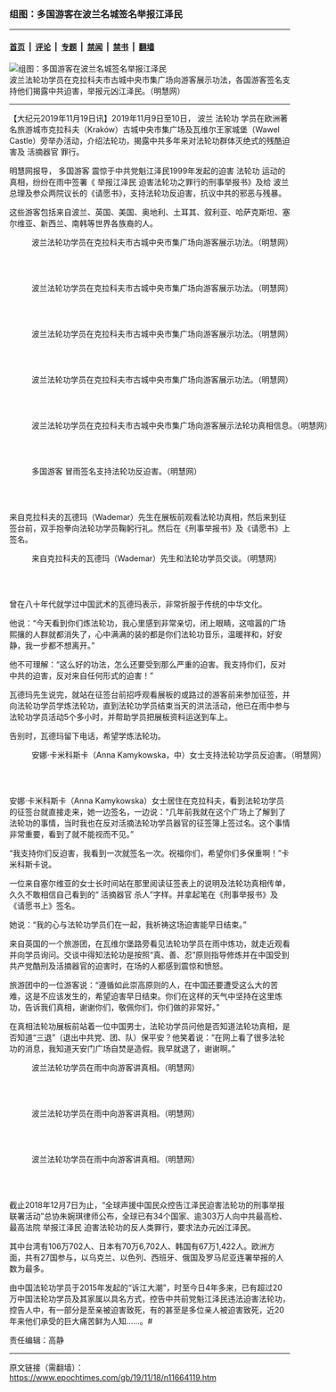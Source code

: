 ### 组图：多国游客在波兰名城签名举报江泽民

---

#### [首页](../../../..?n11664119) &nbsp;|&nbsp; [评论](../../../../../epoch-comment?n11664119) &nbsp;|&nbsp; [专题](../../../../../epoch-special?n11664119) &nbsp;|&nbsp; [禁闻](../../../../../epoch-news?n11664119) &nbsp;|&nbsp; [禁书](../../../../../books?n11664119) &nbsp;|&nbsp; [翻墙](https://github.com/gfw-breaker/nogfw/blob/master/README.md?n11664119)


<div><img alt="组图：多国游客在波兰名城签名举报江泽民" class="attachment-djy_600_400 size-djy_600_400 wp-post-image" src="https://i.epochtimes.com/assets/uploads/2019/11/2019-11-17-poland_krakow_15-600x400.png"/>
<div class="caption">
 波兰法轮功学员在克拉科夫市古城中央市集广场向游客展示功法，各国游客签名支持他们揭露中共迫害，举报元凶江泽民。（明慧网）
</div></div><hr/><div class="post_content" id="artbody" itemprop="articleBody">
 <!-- article content begin -->
 <p>
  【大纪元2019年11月19日讯】2019年11月9日至10日，
  <ok href="https://www.epochtimes.com/gb/tag/%E6%B3%A2%E5%85%B0.html">
   波兰
  </ok>
  <ok href="https://www.epochtimes.com/gb/tag/%E6%B3%95%E8%BD%AE%E5%8A%9F.html">
   法轮功
  </ok>
  学员在欧洲著名旅游城市克拉科夫（Kraków）古城中央市集广场及瓦维尔王家城堡（Wawel Castle）旁举办活动，介绍法轮功，揭露中共多年来对法轮功群体灭绝式的残酷迫害及
  <ok href="https://www.epochtimes.com/gb/tag/%E6%B4%BB%E6%91%98%E5%99%A8%E5%AE%98.html">
   活摘器官
  </ok>
  罪行。
 </p>
 <p>
  明慧网报导，
  <ok href="https://www.epochtimes.com/gb/tag/%E5%A4%9A%E5%9B%BD%E6%B8%B8%E5%AE%A2.html">
   多国游客
  </ok>
  震惊于中共党魁江泽民1999年发起的迫害
  <ok href="https://www.epochtimes.com/gb/tag/%E6%B3%95%E8%BD%AE%E5%8A%9F.html">
   法轮功
  </ok>
  运动的真相，纷纷在雨中签署《
  <ok href="https://www.epochtimes.com/gb/tag/%E4%B8%BE%E6%8A%A5%E6%B1%9F%E6%B3%BD%E6%B0%91.html">
   举报江泽民
  </ok>
  迫害法轮功之罪行的刑事举报书》及给
  <ok href="https://www.epochtimes.com/gb/tag/%E6%B3%A2%E5%85%B0.html">
   波兰
  </ok>
  总理及参众两院议长的《请愿书》，支持法轮功反迫害，抗议中共的邪恶与残暴。
 </p>
 <p>
  这些游客包括来自波兰、英国、美国、奥地利、土耳其、叙利亚、哈萨克斯坦、塞尔维亚、新西兰、南韩等世界各族裔的人。
 </p>
 <figure aria-describedby="caption-attachment-11665170" class="wp-caption aligncenter" id="attachment_11665170" style="width: 600px">
  <ok href="https://i.epochtimes.com/assets/uploads/2019/11/2019-11-17-poland_krakow_01-1.png" target="_blank">
   <img alt="" class="size-large wp-image-11665170" src="https://i.epochtimes.com/assets/uploads/2019/11/2019-11-17-poland_krakow_01-1-600x415.png"/>
  </ok>
  <br/><figcaption class="wp-caption-text" id="caption-attachment-11665170">
   波兰法轮功学员在克拉科夫市古城中央市集广场向游客展示功法。（明慧网）
  </figcaption><br/>
 </figure><br/>
 <figure aria-describedby="caption-attachment-11664177" class="wp-caption aligncenter" id="attachment_11664177" style="width: 600px">
  <ok href="https://i.epochtimes.com/assets/uploads/2019/11/2019-11-17-poland_krakow_02.png" target="_blank">
   <img alt="" class="size-large wp-image-11664177" src="https://i.epochtimes.com/assets/uploads/2019/11/2019-11-17-poland_krakow_02-600x384.png"/>
  </ok>
  <br/><figcaption class="wp-caption-text" id="caption-attachment-11664177">
   波兰法轮功学员在克拉科夫市古城中央市集广场向游客展示功法。（明慧网）
  </figcaption><br/>
 </figure><br/>
 <figure aria-describedby="caption-attachment-11664181" class="wp-caption aligncenter" id="attachment_11664181" style="width: 600px">
  <ok href="https://i.epochtimes.com/assets/uploads/2019/11/2019-11-17-poland_krakow_04.png" target="_blank">
   <img alt="" class="size-large wp-image-11664181" src="https://i.epochtimes.com/assets/uploads/2019/11/2019-11-17-poland_krakow_04-600x441.png"/>
  </ok>
  <br/><figcaption class="wp-caption-text" id="caption-attachment-11664181">
   波兰法轮功学员在克拉科夫市古城中央市集广场向游客展示功法。（明慧网）
  </figcaption><br/>
 </figure><br/>
 <figure aria-describedby="caption-attachment-11664182" class="wp-caption aligncenter" id="attachment_11664182" style="width: 600px">
  <ok href="https://i.epochtimes.com/assets/uploads/2019/11/2019-11-17-poland_krakow_06.jpg" target="_blank">
   <img alt="" class="size-large wp-image-11664182" src="https://i.epochtimes.com/assets/uploads/2019/11/2019-11-17-poland_krakow_06-600x392.jpg"/>
  </ok>
  <br/><figcaption class="wp-caption-text" id="caption-attachment-11664182">
   波兰法轮功学员在克拉科夫市古城中央市集广场向游客展示功法。（明慧网）
  </figcaption><br/>
 </figure><br/>
 <figure aria-describedby="caption-attachment-11664183" class="wp-caption aligncenter" id="attachment_11664183" style="width: 600px">
  <ok href="https://i.epochtimes.com/assets/uploads/2019/11/2019-11-17-poland_krakow_05.png" target="_blank">
   <img alt="" class="size-large wp-image-11664183" src="https://i.epochtimes.com/assets/uploads/2019/11/2019-11-17-poland_krakow_05-600x646.png"/>
  </ok>
  <br/><figcaption class="wp-caption-text" id="caption-attachment-11664183">
   波兰法轮功学员在克拉科夫市古城中央市集广场向游客展示法轮功真相信息。（明慧网）
  </figcaption><br/>
 </figure><br/>
 <figure aria-describedby="caption-attachment-11664194" class="wp-caption aligncenter" id="attachment_11664194" style="width: 600px">
  <ok href="https://i.epochtimes.com/assets/uploads/2019/11/2019-11-17-poland_krakow_10.png" target="_blank">
   <img alt="" class="size-large wp-image-11664194" src="https://i.epochtimes.com/assets/uploads/2019/11/2019-11-17-poland_krakow_10-600x450.png"/>
  </ok>
  <br/><figcaption class="wp-caption-text" id="caption-attachment-11664194">
   <ok href="https://www.epochtimes.com/gb/tag/%E5%A4%9A%E5%9B%BD%E6%B8%B8%E5%AE%A2.html">
    多国游客
   </ok>
   冒雨签名支持法轮功反迫害。（明慧网）
  </figcaption><br/>
 </figure><br/>
 <p>
  来自克拉科夫的瓦德玛（Wademar）先生在展板前观看法轮功真相，然后来到征签台前，双手抱拳向法轮功学员鞠躬行礼。然后在《刑事举报书》及《请愿书》上签名。
 </p>
 <figure aria-describedby="caption-attachment-11664203" class="wp-caption aligncenter" id="attachment_11664203" style="width: 600px">
  <ok href="https://i.epochtimes.com/assets/uploads/2019/11/2019-11-17-poland_krakow_16.png" target="_blank">
   <img alt="" class="size-large wp-image-11664203" src="https://i.epochtimes.com/assets/uploads/2019/11/2019-11-17-poland_krakow_16-600x471.png"/>
  </ok>
  <br/><figcaption class="wp-caption-text" id="caption-attachment-11664203">
   来自克拉科夫的瓦德玛（Wademar）先生和法轮功学员交谈。（明慧网）
  </figcaption><br/>
 </figure><br/>
 <p>
  曾在八十年代就学过中国武术的瓦德玛表示，非常折服于传统的中华文化。
 </p>
 <p>
  他说：“今天看到你们炼法轮功，我心里感到非常亲切，闭上眼睛，这喧嚣的广场熙攘的人群就都消失了，心中满满的装的都是你们法轮功音乐，温暖祥和，好安静，我一步都不想离开。”
 </p>
 <p>
  他不可理解：“这么好的功法，怎么还要受到那么严重的迫害。我支持你们，反对中共的迫害，反对来自任何形式的迫害！”
 </p>
 <p>
  瓦德玛先生说完，就站在征签台前招呼观看展板的或路过的游客前来参加征签，并向法轮功学员学炼法轮功，直到法轮功学员结束当天的洪法活动，他已在雨中参与法轮功学员活动5个多小时，并帮助学员把展板资料运送到车上。
 </p>
 <p>
  告别时，瓦德玛留下电话，希望学炼法轮功。
 </p>
 <figure aria-describedby="caption-attachment-11664204" class="wp-caption aligncenter" id="attachment_11664204" style="width: 600px">
  <ok href="https://i.epochtimes.com/assets/uploads/2019/11/2019-11-17-poland_krakow_17.png" target="_blank">
   <img alt="" class="size-large wp-image-11664204" src="https://i.epochtimes.com/assets/uploads/2019/11/2019-11-17-poland_krakow_17-600x450.png"/>
  </ok>
  <br/><figcaption class="wp-caption-text" id="caption-attachment-11664204">
   安娜·卡米科斯卡（Anna Kamykowska，中）女士支持法轮功学员反迫害。（明慧网）
  </figcaption><br/>
 </figure><br/>
 <p>
  安娜·卡米科斯卡（Anna Kamykowska）女士居住在克拉科夫，看到法轮功学员的征签台就直接走来，她一边签名，一边说：“几年前我就在这个广场上了解到了法轮功的事情，当时我也在反对活摘法轮功学员器官的征签簿上签过名。这个事情非常重要，看到了就不能视而不见。”
 </p>
 <p>
  “我支持你们反迫害，我看到一次就签名一次。祝福你们，希望你们多保重啊！”卡米科斯卡说。
 </p>
 <p>
  一位来自塞尔维亚的女士长时间站在那里阅读征签表上的说明及法轮功真相传单，久久不敢相信自己看到的“
  <ok href="https://www.epochtimes.com/gb/tag/%E6%B4%BB%E6%91%98%E5%99%A8%E5%AE%98.html">
   活摘器官
  </ok>
  杀人”字样。并拿起笔在《刑事举报书》及《请愿书上》签名。
 </p>
 <p>
  她说：“我的心与法轮功学员们在一起，我祈祷这场迫害能早日结束。”
 </p>
 <p>
  来自英国的一个旅游团，在瓦维尔堡路旁看见法轮功学员在雨中炼功，就走近观看并向学员询问。交谈中得知法轮功是按照“真、善、忍”原则指导修炼并在中国受到共产党酷刑及活摘器官的迫害时，在场的人都感到震惊和愤怒。
 </p>
 <p>
  旅游团中的一位游客说：“遵循如此崇高原则的人，在中国还要遭受这么大的苦难，这是不应该发生的，希望迫害早日结束。你们在这样的天气中坚持在这里炼功，告诉我们真相，谢谢你们，敬佩你们，你们做的非常好。”
 </p>
 <p>
  在真相法轮功展板前站着一位中国男士，法轮功学员问他是否知道法轮功真相，是否知道“三退”（退出中共党、团、队）保平安？他笑着说：“在网上看了很多法轮功的消息，我知道天安门广场自焚是造假。我早就退了，谢谢啊。”
 </p>
 <figure aria-describedby="caption-attachment-11664190" class="wp-caption aligncenter" id="attachment_11664190" style="width: 600px">
  <ok href="https://i.epochtimes.com/assets/uploads/2019/11/2019-11-17-poland_krakow_07.jpg" target="_blank">
   <img alt="" class="size-large wp-image-11664190" src="https://i.epochtimes.com/assets/uploads/2019/11/2019-11-17-poland_krakow_07-600x450.jpg"/>
  </ok>
  <br/><figcaption class="wp-caption-text" id="caption-attachment-11664190">
   波兰法轮功学员在雨中向游客讲真相。（明慧网）
  </figcaption><br/>
 </figure><br/>
 <figure aria-describedby="caption-attachment-11664191" class="wp-caption aligncenter" id="attachment_11664191" style="width: 460px">
  <ok href="https://i.epochtimes.com/assets/uploads/2019/11/2019-11-17-poland_krakow_08.png" target="_blank">
   <img alt="" class="wp-image-11664191" src="https://i.epochtimes.com/assets/uploads/2019/11/2019-11-17-poland_krakow_08-600x920.png"/>
  </ok>
  <br/><figcaption class="wp-caption-text" id="caption-attachment-11664191">
   波兰法轮功学员在雨中向游客讲真相。（明慧网）
  </figcaption><br/>
 </figure><br/>
 <figure aria-describedby="caption-attachment-11664192" class="wp-caption aligncenter" id="attachment_11664192" style="width: 460px">
  <ok href="https://i.epochtimes.com/assets/uploads/2019/11/2019-11-17-poland_krakow_09.png" target="_blank">
   <img alt="" class="wp-image-11664192" src="https://i.epochtimes.com/assets/uploads/2019/11/2019-11-17-poland_krakow_09-600x772.png"/>
  </ok>
  <br/><figcaption class="wp-caption-text" id="caption-attachment-11664192">
   波兰法轮功学员在雨中向游客讲真相。（明慧网）
  </figcaption><br/>
 </figure><br/>
 <p>
  截止2018年12月7日为止，“全球声援中国民众控告江泽民迫害法轮功的刑事举报联署活动”总协朱婉琪律师公布，全球已有34个国家、逾303万人向中共最高检、最高法院
  <ok href="https://www.epochtimes.com/gb/tag/%E4%B8%BE%E6%8A%A5%E6%B1%9F%E6%B3%BD%E6%B0%91.html">
   举报江泽民
  </ok>
  迫害法轮功的反人类罪行，要求法办元凶江泽民。
 </p>
 <p>
  其中台湾有106万702人、日本有70万6,702人、韩国有67万1,422人。欧洲方面，共有27国参与，以乌克兰、以色列、西班牙、俄国及罗马尼亚连署举报的人数为最多。
 </p>
 <p>
  由中国法轮功学员于2015年发起的“诉江大潮”，时至今日4年多来，已有超过20万中国法轮功学员及其家属以具名方式，控告中共前党魁江泽民违法迫害法轮功，控告人中，有一部分是至亲被迫害致死，有的甚至是多位亲人被迫害致死，近20年来他们承受的巨大痛苦鲜为人知……。#
 </p>
 <p>
  责任编辑：高静
 </p>
 <!-- article content end -->
 <div id="below_article_ad">
 </div>
</div>


---

原文链接（需翻墙）：https://www.epochtimes.com/gb/19/11/18/n11664119.htm
